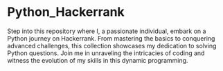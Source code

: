 # Python_Hackerrank
Step into this repository where I, a passionate individual, embark on a Python journey on Hackerrank. From mastering the basics to conquering advanced challenges, this collection showcases my dedication to solving Python questions. Join me in unraveling the intricacies of coding and witness the evolution of my skills in this dynamic programming.
